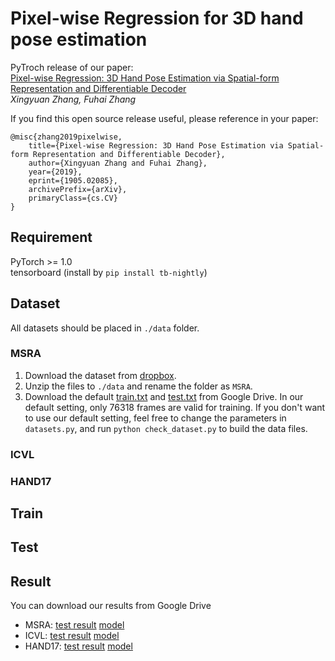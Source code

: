 # Pixel-wise Regression for 3D hand pose estimation 
PyTroch release of our paper:   
[Pixel-wise Regression: 3D Hand Pose Estimation via Spatial-form Representation and Differentiable Decoder](https://arxiv.org/abs/1905.02085)  
*Xingyuan Zhang, Fuhai Zhang*

If you find this open source release useful, please reference in your paper:
```
@misc{zhang2019pixelwise,
    title={Pixel-wise Regression: 3D Hand Pose Estimation via Spatial-form Representation and Differentiable Decoder},
    author={Xingyuan Zhang and Fuhai Zhang},
    year={2019},
    eprint={1905.02085},
    archivePrefix={arXiv},
    primaryClass={cs.CV}
}
```

## Requirement  
PyTorch >= 1.0  
tensorboard (install by `pip install tb-nightly`)

## Dataset  
All datasets should be placed in `./data` folder.  
### MSRA  
1. Download the dataset from [dropbox](https://www.dropbox.com/s/bmx2w0zbnyghtp7/cvpr15_MSRAHandGestureDB.zip?dl=0).
2. Unzip the files to `./data` and rename the folder as `MSRA`.
3. Download the default [train.txt](https://drive.google.com/open?id=1JaBPrhTwPYeaasz1-LsseRBFPm-jWFmU) and [test.txt](https://drive.google.com/open?id=15VqwOfUc0vGX1ivi6GygnQ0pb3JB43L8) from Google Drive. In our default setting, only 76318 frames are valid for training. If you don't want to use our default setting, feel free to change the parameters in `datasets.py`, and run `python check_dataset.py` to build the data files.

### ICVL  

### HAND17  

## Train  

## Test  

## Result  
You can download our results from Google Drive
- MSRA: [test result]() [model]()
- ICVL: [test result]() [model]()
- HAND17: [test result]() [model]()